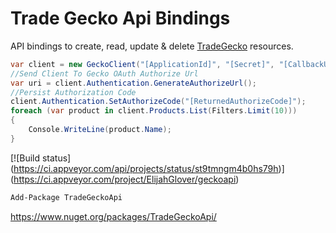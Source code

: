 Trade Gecko Api Bindings
========

API bindings to create, read, update &amp; delete [TradeGecko](http://tradegecko.com/) resources. 

```cs
var client = new GeckoClient("[ApplicationId]", "[Secret]", "[CallbackUrl]");
//Send Client To Gecko OAuth Authorize Url
var uri = client.Authentication.GenerateAuthorizeUrl();
//Persist Authorization Code
client.Authentication.SetAuthorizeCode("[ReturnedAuthorizeCode]");
foreach (var product in client.Products.List(Filters.Limit(10)))
{
    Console.WriteLine(product.Name);
}
```

[![Build status]
(https://ci.appveyor.com/api/projects/status/st9tmngm4b0hs79h)]
(https://ci.appveyor.com/project/ElijahGlover/geckoapi)

```PowerShell
Add-Package TradeGeckoApi
```
https://www.nuget.org/packages/TradeGeckoApi/